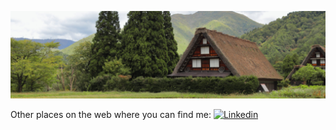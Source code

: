 [![500px](https://github.com/sapirdeu/sapirdeu/blob/main/banner.png)](https://500px.com/photo/304985875/a-day-in-the-village-by-shaked-zychlinski)

Other places on the web where you can find me: 
[![Linkedin](https://badgen.net/badge/icon/LinkedIn?icon=https://github.com/sapirdeu/sapirdeu/blob/main/linkedin_w.svg&color=orange&label)](https://www.linkedin.com/in/sapir-deutscher/)
